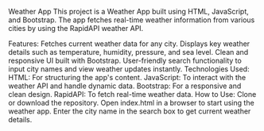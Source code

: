 Weather App
This project is a Weather App built using HTML, JavaScript, and Bootstrap. The app fetches real-time weather information from various cities by using the RapidAPI weather API.

Features:
Fetches current weather data for any city.
Displays key weather details such as temperature, humidity, pressure, and sea level.
Clean and responsive UI built with Bootstrap.
User-friendly search functionality to input city names and view weather updates instantly.
Technologies Used:
HTML: For structuring the app's content.
JavaScript: To interact with the weather API and handle dynamic data.
Bootstrap: For a responsive and clean design.
RapidAPI: To fetch real-time weather data.
How to Use:
Clone or download the repository.
Open index.html in a browser to start using the weather app.
Enter the city name in the search box to get current weather details.
